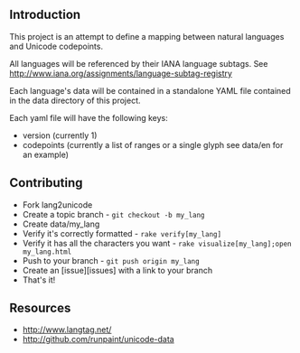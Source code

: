 ## Introduction

This project is an attempt to define a mapping between natural languages and
Unicode codepoints.

All languages will be referenced by their IANA language subtags. See 
http://www.iana.org/assignments/language-subtag-registry

Each language's data will be contained in a standalone YAML file contained in
the data directory of this project.

Each yaml file will have the following keys:
* version (currently 1)
* codepoints (currently a list of ranges or a single glyph see data/en for an example)

## Contributing

* Fork lang2unicode
* Create a topic branch - `git checkout -b my_lang`
* Create data/my_lang
* Verify it's correctly formatted - `rake verify[my_lang]`
* Verify it has all the characters you want - `rake visualize[my_lang];open my_lang.html`
* Push to your branch - `git push origin my_lang`
* Create an [issue][issues] with a link to your branch
* That's it!

## Resources
* http://www.langtag.net/
* http://github.com/runpaint/unicode-data
